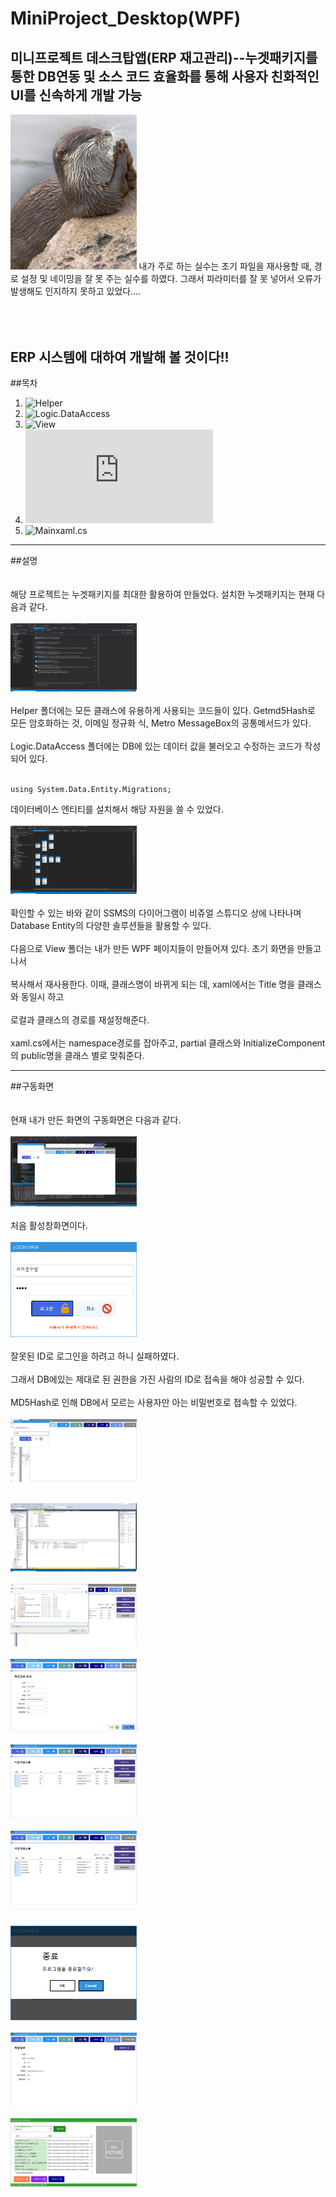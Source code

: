 # MiniProject_Desktop(WPF)
미니프로젝트 데스크탑앱(ERP 재고관리)--누겟패키지를 통한 DB연동 및 소스 코드 효율화를 통해 사용자 친화적인 UI를 신속하게 개발 가능
-------------
<img src="https://github.com/ochestra365/StudyDesktopApp/blob/main/WPFApp/WpfAdvBank/FineDustMonApp/Git_hub_Image/%EC%88%98%EB%8B%AC.png" width="40%" height="30%" >
내가 주로 하는 실수는 초기 파일을 재사용할 때, 경로 설정 및 네이밍을 잘 못 주는 실수를 하였다. 그래서 파라미터를 잘 못 넣어서 오류가 발생해도 인지하지 못하고 있었다....<br>

<br><br>
ERP 시스템에 대하여 개발해 볼 것이다!!
-------------
##목차
1. ![Helper](https://github.com/ochestra365/MiniProject_Desktop/blob/main/WpfSMSApp/Helper/Commons.cs)
2. ![Logic.DataAccess](https://github.com/ochestra365/MiniProject_Desktop/blob/main/WpfSMSApp/Logic/DataAccess.cs)
3. ![View](https://github.com/ochestra365/MiniProject_Desktop/tree/main/WpfSMSApp/View)
4. ![Mainxaml](https://github.com/ochestra365/MiniProject_Desktop/blob/main/WpfSMSApp/MainWindow.xaml)
5. ![Mainxaml.cs](https://github.com/ochestra365/MiniProject_Desktop/blob/main/WpfSMSApp/MainWindow.xaml.cs)
-------------
##설명
<br><br><br>
해당 프로젝트는 누겟패키지를 최대한 활용하여 만들었다. 설치한 누겟패키지는 현재 다음과 같다.<br><br>
<img src="https://github.com/ochestra365/MiniProject_Desktop/blob/main/WpfSMSApp/WPF%EA%B9%83%ED%97%88%EB%B8%8C%EC%97%90%20%EC%98%AC%EB%A6%B4%20%EC%9D%B4%EB%AF%B8%EC%A7%80%20%EC%82%AC%EC%A7%84%EB%93%A4/%EB%88%84%EA%B2%9F%ED%8C%A8%ED%82%A4%EC%A7%80.png" width="40%" height="30%" ><br><br>
Helper 폴더에는 모든 클래스에 유용하게 사용되는 코드들이 있다. Getmd5Hash로 모든 암호화하는 것, 이메일 정규화 식, Metro MessageBox의 공통메서드가 있다.<br><br>
Logic.DataAccess 폴더에는 DB에 있는 데이터 값을 불러오고 수정하는 코드가 작성되어 있다. <br><br>
~~~
using System.Data.Entity.Migrations;
~~~
데이터베이스 엔티티를 설치해서 해당 자원을 쓸 수 있었다. <br><br>
<img src="https://github.com/ochestra365/MiniProject_Desktop/blob/main/WpfSMSApp/WPF%EA%B9%83%ED%97%88%EB%B8%8C%EC%97%90%20%EC%98%AC%EB%A6%B4%20%EC%9D%B4%EB%AF%B8%EC%A7%80%20%EC%82%AC%EC%A7%84%EB%93%A4/%EC%9D%B4%EB%AF%B8%EC%A7%80%2020210401001.png" width="40%" height="30%" ><br><br>
확인할 수 있는 바와 같이 SSMS의 다이어그램이 비쥬얼 스튜디오 상에 나타나며 Database Entity의 다양한 솔루션들을 활용할 수 있다.<br><br>
다음으로 View 폴더는 내가 만든 WPF 페이지들이 만들어져 있다. 초기 화면을 만들고 나서<br><br>
복사해서 재사용한다. 이때, 클래스명이 바뀌게 되는 데, xaml에서는 Title 명을 클래스와 동일시 하고<br><br>
로컬과 클래스의 경로를 재설정해준다.<br><br> xaml.cs에서는 namespace경로를 잡아주고, partial 클래스와 InitializeComponent의 public명을 클래스 별로 맞춰준다.

-------------

##구동화면
<br><br><br>
현재 내가 만든 화면의 구동화면은 다음과 같다.
<br><br>
<img src="https://github.com/ochestra365/MiniProject_Desktop/blob/main/WpfSMSApp/WPF%EA%B9%83%ED%97%88%EB%B8%8C%EC%97%90%20%EC%98%AC%EB%A6%B4%20%EC%9D%B4%EB%AF%B8%EC%A7%80%20%EC%82%AC%EC%A7%84%EB%93%A4/%ED%99%9C%EC%84%B1%ED%99%94%EB%A9%B4.png" width="40%" height="30%" ><br><br>
처음 활성창화면이다.<br><br>
<img src="https://github.com/ochestra365/MiniProject_Desktop/blob/main/WpfSMSApp/WPF%EA%B9%83%ED%97%88%EB%B8%8C%EC%97%90%20%EC%98%AC%EB%A6%B4%20%EC%9D%B4%EB%AF%B8%EC%A7%80%20%EC%82%AC%EC%A7%84%EB%93%A4/%EB%A1%9C%EA%B7%B8%EC%9D%B8%20%EC%8B%A4%ED%8C%A8.png" width="40%" height="30%" ><br><br>
잘못된 ID로 로그인을 하려고 하니 실패하였다.<br><br>
그래서 DB에있는 제대로 된 권한을 가진 사람의 ID로 접속을 해야 성공할 수 있다.<br><br>
MD5Hash로 인해 DB에서 모르는 사용자만 아는 비밀번호로 접속할 수 있었다.<br><br>
<img src="https://github.com/ochestra365/MiniProject_Desktop/blob/main/WpfSMSApp/WPF%EA%B9%83%ED%97%88%EB%B8%8C%EC%97%90%20%EC%98%AC%EB%A6%B4%20%EC%9D%B4%EB%AF%B8%EC%A7%80%20%EC%82%AC%EC%A7%84%EB%93%A4/%EC%A0%91%EC%86%8D.png" width="40%" height="30%" ><br><br>

<img src="https://github.com/ochestra365/MiniProject_Desktop/blob/main/WpfSMSApp/WPF%EA%B9%83%ED%97%88%EB%B8%8C%EC%97%90%20%EC%98%AC%EB%A6%B4%20%EC%9D%B4%EB%AF%B8%EC%A7%80%20%EC%82%AC%EC%A7%84%EB%93%A4/DB%20%ED%99%94%EB%A9%B4.png" width="40%" height="30%" ><br><br>
<img src="https://github.com/ochestra365/MiniProject_Desktop/blob/main/WpfSMSApp/WPF%EA%B9%83%ED%97%88%EB%B8%8C%EC%97%90%20%EC%98%AC%EB%A6%B4%20%EC%9D%B4%EB%AF%B8%EC%A7%80%20%EC%82%AC%EC%A7%84%EB%93%A4/PDF%20EXPORT.png" width="40%" height="30%" ><br><br>
<img src="https://github.com/ochestra365/MiniProject_Desktop/blob/main/WpfSMSApp/WPF%EA%B9%83%ED%97%88%EB%B8%8C%EC%97%90%20%EC%98%AC%EB%A6%B4%20%EC%9D%B4%EB%AF%B8%EC%A7%80%20%EC%82%AC%EC%A7%84%EB%93%A4/%EA%B3%84%EC%A0%95%EC%A0%95%EB%B3%B4%EC%88%98%EC%A0%95.png" width="40%" height="30%" ><br><br>
<img src="https://github.com/ochestra365/MiniProject_Desktop/blob/main/WpfSMSApp/WPF%EA%B9%83%ED%97%88%EB%B8%8C%EC%97%90%20%EC%98%AC%EB%A6%B4%20%EC%9D%B4%EB%AF%B8%EC%A7%80%20%EC%82%AC%EC%A7%84%EB%93%A4/%EC%82%AC%EC%9A%A9%EC%9E%90%EB%A6%AC%EC%8A%A4%ED%8A%B8%20.png" width="40%" height="30%" ><br><br>
<img src="https://github.com/ochestra365/MiniProject_Desktop/blob/main/WpfSMSApp/WPF%EA%B9%83%ED%97%88%EB%B8%8C%EC%97%90%20%EC%98%AC%EB%A6%B4%20%EC%9D%B4%EB%AF%B8%EC%A7%80%20%EC%82%AC%EC%A7%84%EB%93%A4/%EC%82%AC%EC%9A%A9%EC%9E%90%EB%A6%AC%EC%8A%A4%ED%8A%B8%20%EC%B6%94%EA%B0%80.png" width="40%" height="30%" ><br><br>

<img src="https://github.com/ochestra365/MiniProject_Desktop/blob/main/WpfSMSApp/WPF%EA%B9%83%ED%97%88%EB%B8%8C%EC%97%90%20%EC%98%AC%EB%A6%B4%20%EC%9D%B4%EB%AF%B8%EC%A7%80%20%EC%82%AC%EC%A7%84%EB%93%A4/%EC%A2%85%EB%A3%8C%EC%82%AC%EC%A7%84.png" width="40%" height="30%" ><br><br>
<img src="https://github.com/ochestra365/MiniProject_Desktop/blob/main/WpfSMSApp/WPF%EA%B9%83%ED%97%88%EB%B8%8C%EC%97%90%20%EC%98%AC%EB%A6%B4%20%EC%9D%B4%EB%AF%B8%EC%A7%80%20%EC%82%AC%EC%A7%84%EB%93%A4/%ED%98%84%EC%9E%AC%20%EC%A0%91%EC%86%8D%EC%A4%91%EC%9D%B8%20%EA%B3%84%EC%A0%95%EC%A0%95%EB%B3%B4.png" width="40%" height="30%" ><br><br>
<img src="https://github.com/ochestra365/MiniProject_Desktop/blob/main/NaverMovieFinderApp/WpfMiniProject/%EA%B9%83%ED%97%88%EB%B8%8C%EC%97%90%20%EC%98%AC%EB%A6%B4%20%EC%82%AC%EC%A7%84%EB%93%A4/%EA%B2%80%EC%83%89%20%EA%B2%B0%EA%B3%BC.png" width="40%" height="30%" ><br><br>
